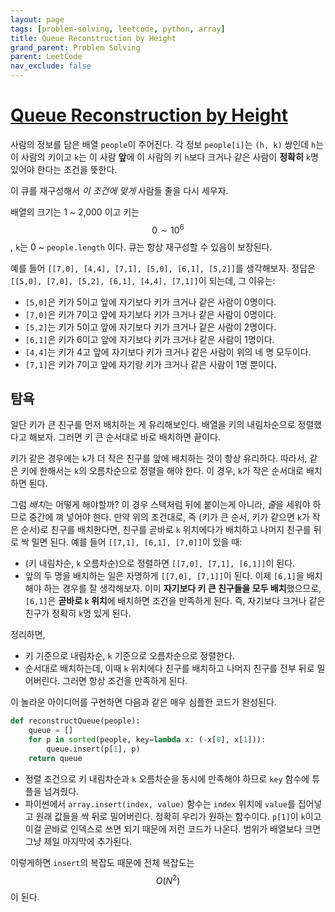 ```yaml
---
layout: page
tags: [problem-solving, leetcode, python, array]
title: Queue Reconstruction by Height
grand_parent: Problem Solving
parent: LeetCode
nav_exclude: false
---
```


# [Queue Reconstruction by Height](https://leetcode.com/problems/queue-reconstruction-by-height/)

 사람의 정보를 담은 배열 `people`이 주어진다. 각 정보 `people[i]`는
 `(h, k)` 쌍인데 `h`는 이 사람의 키이고 `k`는 이 사람 **앞**에 이
 사람의 키 `h`보다 크거나 같은 사람이 **정확히** `k`명 있어야 한다는
 조건을 뜻한다.

 이 큐를 재구성해서 *이 조건에 맞게* 사람들 줄을 다시 세우자.

 배열의 크기는 1 ~ 2,000 이고 키는 $$ 0 \sim 10^6 $$, `k`는 0 ~
 `people.length` 이다. 큐는 항상 재구성할 수 있음이 보장된다.

 예를 들어 `[[7,0], [4,4], [7,1], [5,0], [6,1], [5,2]]`를
 생각해보자. 정답은 `[[5,0], [7,0], [5,2], [6,1], [4,4], [7,1]]`이
 되는데, 그 이유는:
 - `[5,0]`은 키가 5이고 앞에 자기보다 키가 크거나 같은 사람이 0명이다.
 - `[7,0]`은 키가 7이고 앞에 자기보다 키가 크거나 같은 사람이 0명이다.
 - `[5,2]`는 키가 5이고 앞에 자기보다 키가 크거나 같은 사람이 2명이다.
 - `[6,1]`은 키가 6이고 앞에 자기보다 키가 크거나 같은 사람이 1명이다.
 - `[4,4]`는 키가 4고 앞에 자기보다 키가 크거나 같은 사람이 위의 네 명
   모두이다.
 - `[7,1]`은 키가 7이고 앞에 자기랑 키가 크거나 같은 사람이 1명
   뿐이다.

## 탐욕

 일단 키가 큰 친구를 먼저 배치하는 게 유리해보인다. 배열을 키의
 내림차순으로 정렬했다고 해보자. 그러면 키 큰 순서대로 바로 배치하면
 끝이다.

 키가 같은 경우에는 `k`가 더 작은 친구를 앞에 배치하는 것이 항상
 유리하다. 따라서, 같은 키에 한해서는 `k`의 오름차순으로 정렬을 해야
 한다. 이 경우, `k`가 작은 순서대로 배치하면 된다.

 그럼 *배치*는 어떻게 해야할까? 이 경우 스택처럼 뒤에 붙이는게 아니라,
 *줄*을 세워야 하므로 중간에 껴 넣어야 한다. 만약 위의 조건대로, 즉
 (키가 큰 순서, 키가 같으면 `k`가 작은 순서)로 친구를 배치한다면,
 친구를 곧바로 `k` 위치에다가 배치하고 나머지 친구를 뒤로 싹 밀면
 된다. 예를 들어 `[[7,1], [6,1], [7,0]]`이 있을 때:
 - (키 내림차순, `k` 오름차순)으로 정렬하면 `[[7,0], [7,1], [6,1]]`이
   된다.
 - 앞의 두 명을 배치하는 일은 자명하게 `[[7,0], [7,1]]`이 된다. 이제
   `[6,1]`을 배치해야 하는 경우를 잘 생각해보자. 이미 **자기보다 키 큰
   친구들을 모두 배치**했으므로, `[6,1]`은 **곧바로 `k` 위치**에
   배치하면 조건을 만족하게 된다. 즉, 자기보다 크거나 같은 친구가
   정확히 `k`명 있게 된다.

 정리하면,
 - 키 기준으로 내림차순, `k` 기준으로 오름차순으로 정렬한다.
 - 순서대로 배치하는데, 이때 `k` 위치에다 친구를 배치하고 나머지
   친구를 전부 뒤로 밀어버린다. 그러면 항상 조건을 만족하게 된다.


 이 놀라운 아이디어를 구현하면 다음과 같은 매우 심플한 코드가
 완성된다.

```python
def reconstructQueue(people):
    queue = []
    for p in sorted(people, key=lambda x: (-x[0], x[1])):
        queue.insert(p[1], p)
    return queue
```
 - 정렬 조건으로 키 내림차순과 `k` 오름차순을 동시에 만족해야 하므로
   `key` 함수에 튜플을 넘겨줬다.
 - 파이썬에서 `array.insert(index, value)` 함수는 `index` 위치에
   `value`를 집어넣고 원래 값들을 싹 뒤로 밀어버린다. 정확히 우리가
   원하는 함수이다. `p[1]`이 `k`이고 이걸 곧바로 인덱스로 쓰면 되기
   때문에 저런 코드가 나온다. 범위가 배열보다 크면 그냥 제일 마지막에
   추가된다.

 이렇게하면 `insert`의 복잡도 때문에 전체 복잡도는 $$O(N^2)$$이 된다.
